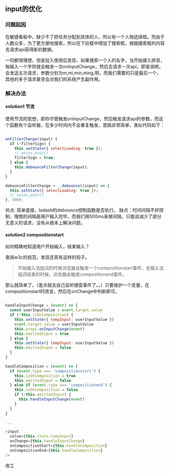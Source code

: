## input的优化

### 问题起因

在敏捷看板中，缺少不了把任务分配到具体的人，所以有一个人物选择框。而由于人数众多，为了更方便地搜索，所以在下拉框中增加了搜索框，根据搜索框的内容去请求api获得新的数据。

一切都很理想，但是投入使用后发现，如果搜索一个人的名字，当开始键入拼音，每输入一个字符就会触发一次onInputChange，然后去请求一次api，即查询明，会发送五次请求，参数分别为m,mi,min,ming,明，而我们需要的只是最后一个，其他的多于请求甚至会对我们的系统产生副作用。

### 解决办法

#### solution1 节流

使用节流的思想，即你尽管触发onInputChange，然后触发请求api的参数，而这个函数有个监听器，在多少时间内不会重复触发，思路非常简单，类似代码如下：

```javascript

onFilterChange(input) {
  if (!filterSign) {
    this.setState({ selectLoading: true });
    // axios.post()
    filterSign = true;
  } else {
    this.debounceFilterChange(input);
  }
}

debounceFilterChange = _.debounce((input) => {
  this.setState({ selectLoading: true });
  // axios.post()
}, 500);

```

优点: 简单直接，lodash的debounce控制函数是否执行。
缺点：时间间隔不好控制，理想的间隔是用户输入完毕，而我们用500ms来做间隔，只能说减少了部分无意义的请求，没有从根本上解决问题。

#### solution2 compositionstart

如何精确地知道用户开始输入，结束输入？

查阅w3c的规范，发现还真有这样的钩子。

> 开始输入法组词的时候浏览器会触发一个compositionstart事件，在输入法组词结束的时候，浏览器会触发compositionend事件。

那么就简单了，（差点就去自己监听键盘事件了。。）只要维护一个变量，在compositionstart时改变，然后在onChange中判断即可。

```javascript

handleInputChange = (event) => {
  const userInputValue = event.target.value
  if (!this.isOnComposition) {
    this.setState({ tempInput: userInputValue })
    event.target.value = userInputValue
    this.props.onInputChange(event)
    this.emittedInput = true
  } else {
    this.setState({ tempInput: userInputValue })
    this.emittedInput = false
  }
}

handleComposition = (event) => {
  if (event.type === 'compositionstart') {
    this.isOnComposition = true
    this.emittedInput = false
  } else if (event.type === 'compositionend') {
    this.isOnComposition = false
    if (!this.emittedInput) {
      this.handleInputChange(event)
    }
  }
}

...

<input
  value={this.state.tempInput}
  onChange={this.handleInputChange}
  onCompositionStart={this.handleComposition}
  onCompositionEnd={this.handleComposition}
/>

```

收工